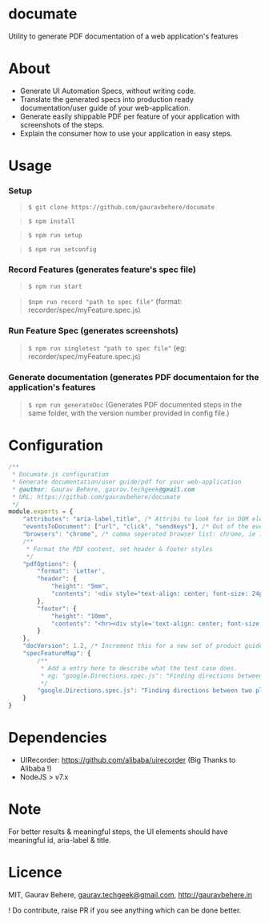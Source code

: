 # documate
 Utility to generate PDF documentation of a web application's features

# About
- Generate UI Automation Specs, without writing code.
- Translate the generated specs into production ready documentation/user guide of your web-application.
- Generate easily shippable PDF per feature of your application with screenshots of the steps.
- Explain the consumer how to use your application in easy steps.

# Usage
### Setup
 > `$ git clone https://github.com/gauravbehere/documate`
 
 > `$ npm install`
 
 > `$ npm run setup`
 
 > `$ npm run setconfig`
 

### Record Features (generates feature's spec file)
> `$ npm run start`

> `$npm run record "path to spec file"` (format: recorder/spec/myFeature.spec.js)

### Run Feature Spec (generates screenshots)
> `$ npm run singletest "path to spec file"` (eg: recorder/spec/myFeature.spec.js)

### Generate documentation (generates PDF documentaion for the application's features
> `$ npm run generateDoc` (Generates PDF documented steps in the same folder, with the version number provided in config file.)

# Configuration
```javascript
/**
 * Documate.js configuration
 * Generate documentation/user guide/pdf for your web-application
 * @author: Gaurav Behere, gaurav.techgeek@gmail.com
 * URL: https://github.com/gauravbehere/documate
 */
module.exports = {
    "attributes": "aria-label,title", /* Attribs to look for in DOM element */ 
    "eventsToDocument": ["url", "click", "sendKeys"], /* Out of the events recorder through uirecorder, events which we are interested in documenting */
    "browsers": "chrome", /* comma seperated browser list: chrome, ie 11 etc*/
    /**
     * Format the PDF content, set header & footer styles
     */
    "pdfOptions": {
        "format": 'Letter',
        "header": {
            "height": "5mm",
            "contents": '<div style="text-align: center; font-size: 24px;">Product User Guide</div><div style="text-align: center; font-size: 24px;">Version: 1.0</div><hr>'
        },
        "footer": {
            "height": "10mm",
            "contents": "<hr><div style='text-align: center; font-size: 24px;'>Generated Through 'Documate' - Automated Documentation Generator</div>"
        }
    },
    "docVersion": 1.2, /* Increment this for a new set of product guide */
    "specFeatureMap": {
        /**
         * Add a entry here to describe what the test case does.
         * eg: "google.Directions.spec.js": "Finding directions between two places using google maps"
         */
        "google.Directions.spec.js": "Finding directions between two places using google maps"
    }
}
```

# Dependencies
- UIRecorder: https://github.com/alibaba/uirecorder (Big Thanks to Alibaba !)
- NodeJS > v7.x

# Note
For better results & meaningful steps, the UI elements should have meaningful id, aria-label & title.

# Licence
MIT, Gaurav Behere, gaurav.techgeek@gmail.com, http://gauravbehere.in

! Do contribute, raise PR if you see anything which can be done better.
